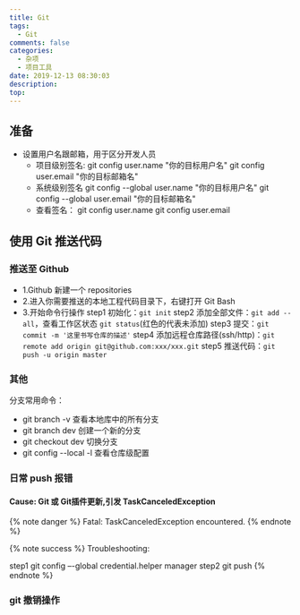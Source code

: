 ```yaml
---
title: Git
tags:
  - Git
comments: false
categories:
  - 杂项
  - 项目工具
date: 2019-12-13 08:30:03
description:
top:
---
```


## 准备 

* 设置用户名跟邮箱，用于区分开发人员
    - 项目级别签名:
    git config user.name "你的目标用户名"
    git config user.email "你的目标邮箱名"
    - 系统级别签名
    git config --global user.name "你的目标用户名"
    git config --global user.email "你的目标邮箱名"
    - 查看签名：
    git config user.name
    git config user.email

## 使用 Git 推送代码

### 推送至 Github

* 1.Github 新建一个 repositories 
* 2.进入你需要推送的本地工程代码目录下，右键打开 Git Bash
* 3.开始命令行操作
step1 初始化：`git init`
step2 添加全部文件：`git add --all`，查看工作区状态 `git status`(红色的代表未添加)
step3 提交：`git commit -m '这里书写仓库的描述'`
step4 添加远程仓库路径(ssh/http)：`git remote add origin git@github.com:xxx/xxx.git`
step5 推送代码：`git push -u origin master`

### 其他

分支常用命令：
* git branch -v 查看本地库中的所有分支
* git branch dev 创建一个新的分支
* git checkout dev 切换分支
* git config --local -l 查看仓库级配置

### 日常 push 报错

#### Cause: Git 或 Git插件更新,引发 TaskCanceledException

{% note danger %}
Fatal: TaskCanceledException encountered.
{% endnote %}

{% note success %}
Troubleshooting: 

step1 git config –-global credential.helper manager
step2 git push
{% endnote %}

### git 撤销操作
